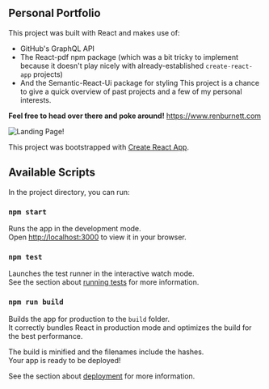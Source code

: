 ## Personal Portfolio

This project was built with React and makes use of:
  - GitHub's GraphQL API
  - The React-pdf npm package (which was a bit tricky to implement because it doesn't play nicely with already-established `create-react-app` projects)
  - And the Semantic-React-Ui package for styling
This project is a chance to give a quick overview of past projects and a few of my personal interests.

**Feel free to head over there and poke around!**
https://www.renburnett.com

![Landing Page!](https://live.staticflickr.com/65535/49363862343_999ed614b8_w.jpg)

This project was bootstrapped with [Create React App](https://github.com/facebook/create-react-app).

## Available Scripts

In the project directory, you can run:

### `npm start`

Runs the app in the development mode.\
Open [http://localhost:3000](http://localhost:3000) to view it in your browser.

### `npm test`

Launches the test runner in the interactive watch mode.\
See the section about [running tests](https://facebook.github.io/create-react-app/docs/running-tests) for more information.

### `npm run build`

Builds the app for production to the `build` folder.\
It correctly bundles React in production mode and optimizes the build for the best performance.

The build is minified and the filenames include the hashes.\
Your app is ready to be deployed!

See the section about [deployment](https://facebook.github.io/create-react-app/docs/deployment) for more information.

